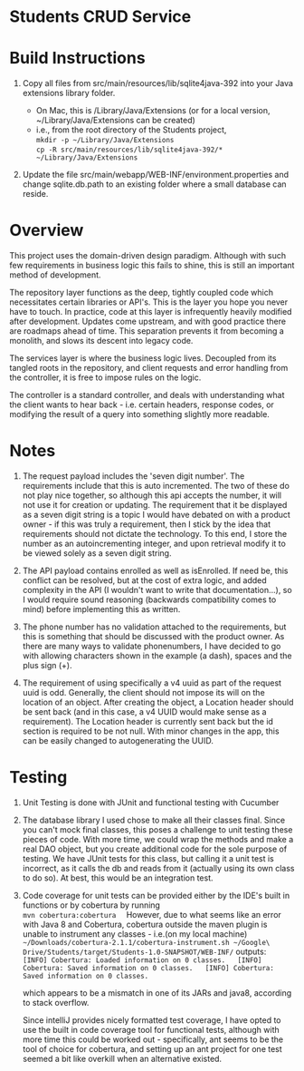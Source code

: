 Students CRUD Service
======================

Build Instructions
======================
1. Copy all files from src/main/resources/lib/sqlite4java-392 into your Java extensions library folder.
	* On Mac, this is /Library/Java/Extensions (or for a local version, ~/Library/Java/Extensions can be created)
	* i.e., from the root directory of the Students project,   
	`mkdir -p ~/Library/Java/Extensions`  
	`cp -R src/main/resources/lib/sqlite4java-392/* ~/Library/Java/Extensions`
	
	
2. Update the file src/main/webapp/WEB-INF/environment.properties and change sqlite.db.path to an 
	existing folder where a small database can reside.
	
Overview
======================

This project uses the domain-driven design paradigm. Although with such few requirements in business logic this fails
    to shine, this is still an important method of development. 
    
The repository layer functions as the deep, tightly coupled
    code which necessitates certain libraries or API's. This is the layer you hope you never have to touch. In practice,
    code at this layer is infrequently heavily modified after development. Updates come upstream, and with good practice
    there are roadmaps ahead of time. This separation prevents it from becoming a monolith, and slows its descent into legacy code.
    
The services layer is where the business logic lives. Decoupled from its tangled roots in the repository, and client
    requests and error handling from the controller, it is free to impose rules on the logic.
    
The controller is a standard controller, and deals with understanding what the client wants to hear back - i.e. certain
    headers, response codes, or modifying the result of a query into something slightly more readable.
	
Notes
======================
1. The request payload includes the 'seven digit number'. The requirements include that this is auto incremented.
    The two of these do not play nice together, so although this api accepts the number, it will not use it for creation
    or updating. The requirement that it be displayed as a seven digit string is a topic I would have debated on with a 
    product owner - if this was truly a requirement, then I stick by the idea that requirements should not dictate the technology.
    To this end, I store the number as an autoincrementing integer, and upon retrieval modify it to be viewed solely as a 
    seven digit string.
    
2. The API payload contains enrolled as well as isEnrolled. If need be, this conflict can be resolved, but at the cost of
    extra logic, and added complexity in the API (I wouldn't want to write that documentation...), so I would require
    sound reasoning (backwards compatibility comes to mind) before implementing this as written.
    
3. The phone number has no validation attached to the requirements, but this is something that should be discussed with
    the product owner. As there are many ways to validate phonenumbers, I have decided to go with allowing characters 
    shown in the example (a dash), spaces and the plus sign (+).
    
4. The requirement of using specifically a v4 uuid as part of the request uuid is odd. Generally, the client should not 
	impose its will on the location of an object. After creating the object, a Location header should be sent back 
	(and in this case, a v4 UUID would make sense as a requirement). The Location header is currently sent back but the 
	id section is required to be not null. With minor changes in the app, this can be easily changed to autogenerating the UUID.
    
    
Testing
======================

1. Unit Testing is done with JUnit and functional testing with Cucumber

2. The database library I used chose to make all their classes final. Since you can't mock final classes, this poses 
    a challenge to unit testing these pieces of code. With more time, we could wrap the methods and make a real DAO object,
    but you create additional code for the sole purpose of testing. We have JUnit tests for this class, but calling
    it a unit test is incorrect, as it calls the db and reads from it (actually using its own class to do so). At best,
    this would be an integration test.
    
3. Code coverage for unit tests can be provided either by the IDE's built in functions or by cobertura by running  
    `mvn cobertura:cobertura  `
    However, due to what seems like an error with Java 8 and Cobertura, cobertura outside the maven plugin is unable to
    instrument any classes - i.e.(on my local machine)   
    `~/Downloads/cobertura-2.1.1/cobertura-instrument.sh ~/Google\ Drive/Students/target/Students-1.0-SNAPSHOT/WEB-INF/`
    outputs:  
    `[INFO] Cobertura: Loaded information on 0 classes.  
     [INFO] Cobertura: Saved information on 0 classes.  
     [INFO] Cobertura: Saved information on 0 classes.`
     
     which appears to be a mismatch in one of its JARs and java8, according to stack overflow.
     
     Since intelliJ provides nicely formatted test coverage, I have opted to use the built in code coverage tool for 
     functional tests, although with more time this could be worked out - specifically, ant seems to be the tool of choice
     for cobertura, and setting up an ant project for one test seemed a bit like overkill when an alternative existed.
     
